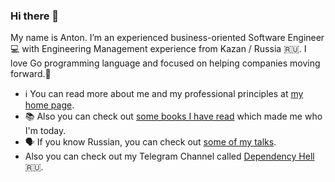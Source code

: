 ### Hi there 👋

My name is Anton. 
I’m an experienced business-oriented Software Engineer 💻 with Engineering Management experience from Kazan / Russia 🇷🇺. 
I love Go programming language and focused on helping companies moving forward.💎

- ℹ️ You can read more about me and my professional principles at [my home page](https://idexter.dev/about).
- 📚 Also you can check out [some books I have read](https://idexter.dev/read/) which made me who I'm today.
- 🗣 If you know Russian, you can check out [some of my talks](https://idexter.dev/talks/).
- Also you can check out my Telegram Channel called [Dependency Hell](https://t.me/dependencyhell) 🇷🇺.
